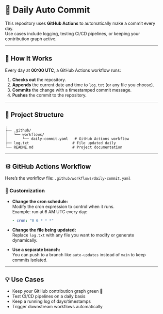 # 🔄 Daily Auto Commit

This repository uses **GitHub Actions** to automatically make a commit every day.  
Use cases include logging, testing CI/CD pipelines, or keeping your contribution graph active.

---

## 🚀 How It Works

Every day at **00:00 UTC**, a GitHub Actions workflow runs:

1. **Checks out** the repository.
2. **Appends** the current date and time to `log.txt` (or any file you choose).
3. **Commits** the change with a timestamped commit message.
4. **Pushes** the commit to the repository.

---

## 📂 Project Structure

```
.
├── .github/
│   └── workflows/
│       └── daily-commit.yaml   # GitHub Actions workflow
├── log.txt                    # File updated daily
└── README.md                  # Project documentation
```

---

## ⚙️ GitHub Actions Workflow

Here’s the workflow file: `.github/workflows/daily-commit.yaml`

### 📅 Customization

- **Change the cron schedule:**  
  Modify the cron expression to control when it runs.  
  Example: run at 6 AM UTC every day:  
  ```yaml
  - cron: "0 6 * * *"
  ```

- **Change the file being updated:**  
  Replace `log.txt` with any file you want to modify or generate dynamically.

- **Use a separate branch:**  
  You can push to a branch like `auto-updates` instead of `main` to keep commits isolated.

---

## 💡 Use Cases

- Keep your GitHub contribution graph green 🌱
- Test CI/CD pipelines on a daily basis
- Keep a running log of days/timestamps
- Trigger downstream workflows automatically
